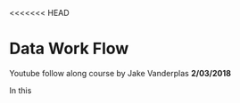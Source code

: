<<<<<<< HEAD

# **Data Work Flow**
Youtube follow along course by Jake Vanderplas **2/03/2018**

In this 




